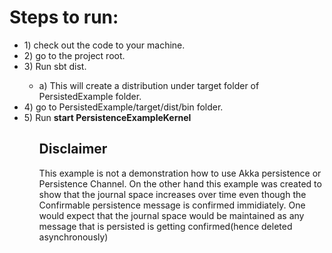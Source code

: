 <h1> Steps to run:</h1>
<ul>
<li>1) check out the code to your machine.</li>
<li>2) go to the project root. </li>
<li>3) Run sbt dist.</li>
	<ul>
	<li>a) This will create a distribution under target folder of PersistedExample folder. </li>
	</ul>
<li>4) go to PersistedExample/target/dist/bin folder.</li>
<li>5) Run <b>start PersistenceExampleKernel</b></li>
<ul>
<h2>	
Disclaimer
</h2>
This example is not a demonstration how to use Akka persistence or Persistence Channel.
On the other hand this example was created to show that the journal space increases over
time even though the Confirmable persistence message is confirmed immidiately. 
One would expect that the journal space would be maintained as any message that is 
persisted is getting confirmed(hence deleted asynchronously)